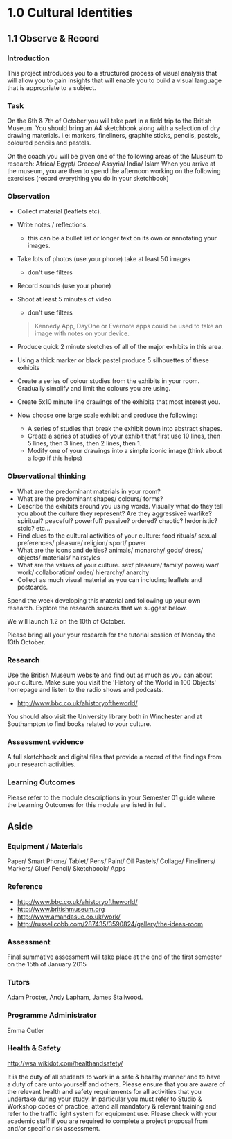 # 1.0 Cultural Identities
## 1.1 Observe & Record

### Introduction
This project introduces you to a structured process of visual analysis that will allow you to gain insights that will enable you to build a visual language that is appropriate to a subject. 

### Task
On the 6th & 7th of October you will take part in a field trip to the British Museum. You should bring an A4 sketchbook along with a selection of dry drawing materials. i.e: markers, fineliners, graphite sticks, pencils, pastels, coloured pencils and pastels.

On the coach you will be given one of the following areas of the Museum to research:
Africa/ Egypt/ Greece/ Assyria/ India/ Islam
When you arrive at the museum, you are then to spend the afternoon working on the following exercises (record everything you do in your sketchbook)

### Observation
- Collect material (leaflets etc).
- Write notes / reflections.
	- this can be a bullet list or longer text on its own or annotating your images.
- Take lots of photos (use your phone) take at least 50 images
	- don't use filters
- Record sounds (use your phone)
- Shoot at least 5 minutes of video 
	- don't use filters
 
	> Kennedy App, DayOne or Evernote apps could be used to take an image with notes on your device. 

- Produce quick 2 minute sketches of all of the major exhibits in this area.
- Using a thick marker or black pastel produce 5 silhouettes of these exhibits 
- Create a series of colour studies from the exhibits in your room. Gradually simplify and limit the colours you are using.
- Create 5x10 minute line drawings of the exhibits that most interest you. 
- Now choose one large scale exhibit and produce the following:
	- A series of studies that break the exhibit down into abstract shapes.
	- Create a series of studies of your exhibit that first use 10 lines, then 5 lines, then 3 lines, then 2 lines, then 1.
	- Modify one of your drawings into a simple iconic image (think about a logo if this helps)

### Observational thinking
- What are the predominant materials in your room?
- What are the predominant shapes/ colours/ forms?
- Describe the exhibits around you using words. Visually what do they tell you about the culture they represent? Are they aggressive? warlike? spiritual? peaceful? powerful? passive? ordered? chaotic? hedonistic? stoic? etc...
- Find clues to the cultural activities of your culture: food rituals/ sexual preferences/ pleasure/ religion/ sport/ power
- What are the icons and deities? animals/ monarchy/ gods/ dress/ objects/ materials/ hairstyles
- What are the values of your culture. sex/ pleasure/ family/ power/ war/ work/ collaboration/ order/ hierarchy/ anarchy
- Collect as much visual material as you can including leaflets and postcards. 

Spend the week developing this material and following up your own research. Explore the research sources that we suggest below.

We will launch 1.2 on the 10th of October. 

Please bring all your your research for the tutorial session of Monday the 13th October.

### Research

Use the British Museum website and find out as much as you can about your culture. Make sure you visit the 'History of the World in 100 Objects' homepage and listen to the radio shows and podcasts. 

- http://www.bbc.co.uk/ahistoryoftheworld/

You should also visit the University library both in Winchester and at Southampton to find books related to your culture.

### Assessment evidence
A full sketchbook and digital files that provide a record of the findings from your research activities.

### Learning Outcomes
Please refer to the module descriptions in your Semester 01 guide where the Learning Outcomes for this module are listed in full.

## Aside

### Equipment / Materials 
Paper/ Smart Phone/ Tablet/ Pens/ Paint/ Oil Pastels/ Collage/ Fineliners/ Markers/ Glue/ Pencil/ Sketchbook/ Apps

### Reference
- http://www.bbc.co.uk/ahistoryoftheworld/
- http://www.britishmuseum.org
- http://www.amandasue.co.uk/work/
- 	http://russellcobb.com/287435/3590824/gallery/the-ideas-room

### Assessment 
Final summative assessment will take place at the end of the first semester on the 15th of January 2015

### Tutors
Adam Procter, Andy Lapham, James Stallwood.

### Programme Administrator 
Emma Cutler 

### Health & Safety
http://wsa.wikidot.com/healthandsafety/

It is the duty of all students to work in a safe & healthy manner and to have a duty of care unto yourself and others. Please ensure that you are aware of the relevant health and safety requirements for all activities that you undertake during your study. In particular you must refer to Studio & Workshop codes of practice, attend all mandatory & relevant training and refer to the traffic light system for equipment use. Please check with your academic staff if you are required to complete a project proposal from and/or specific risk assessment.